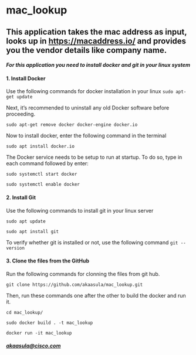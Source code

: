 # mac_lookup

## This application takes the mac address as input, looks up in https://macaddress.io/  and provides you the vendor details like company name.

#### _For this application you need to install docker and git in your linux system_

#### 1. Install Docker
Use the following commands for docker installation in your linux 
`sudo apt-get update`


Next, it’s recommended to uninstall any old Docker software before proceeding.

`sudo apt-get remove docker docker-engine docker.io`

Now to install docker, enter the following command in the terminal

`sudo apt install docker.io`

The Docker service needs to be setup to run at startup. To do so, type in each command followed by enter:

`sudo systemctl start docker`

`sudo systemctl enable docker`


#### 2. Install Git
Use the following commands to install git in your linux server 

`sudo apt update`

`sudo apt install git`

To verify whether git is installed or not, use the following command
`git --version`

#### 3. Clone the files from the GitHub

Run the following commands for clonning the files from git hub.

`git clone https://github.com/akaasula/mac_lookup.git`

Then, run these commands one after the other to build the docker and run it.

`cd mac_lookup/`

`sudo docker build . -t mac_lookup`

`docker run -it mac_lookup`




##### akaasula@cisco.com




 

